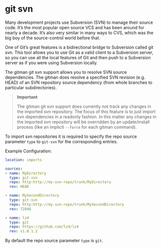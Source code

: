 # git svn

Many development projects use Subversion (SVN) to manage their source code. It’s the most popular open source VCS and has been around for nearly a decade. It’s also very similar in many ways to CVS, which was the big boy of the source-control world before that.

One of Git’s great features is a bidirectional bridge to Subversion called git svn. This tool allows you to use Git as a valid client to a Subversion server, so you can use all the local features of Git and then push to a Subversion server as if you were using Subversion locally.

The gitman git svn support allows you to resolve SVN source dependencies. The gitman does resolve a specified SVN revision (e.g. HEAD) of an SVN repository source dependency (from whole branches to particular subdirectories). 

> **Important**
>
> The gitman git svn support does currently not track any changes in the imported svn repository.
> The focus of this feature is to just import svn dependencies
> in a readonly fashion.
> In this matter any changes in the imported svn repository
> will be overridden by an update/install process (like an implicit `--force` for each gitman command).

To import svn repositories it is required to specify the repo source parameter `type` to `git-svn` for the corresponding entries.

Example Configuration:

```yaml
location: imports

sources:
- name: MyDirectory
  type: git-svn
  repo: http:http://my-svn-repo/trunk/MyDirectory
  rev: HEAD

- name: MySecondDirectory
  type: git-svn
  repo: http:http://my-svn-repo/trunk/MySecondDirectory
  rev: 72846

- name: lz4
  type: git
  repo: https://github.com/lz4/lz4
  rev: v1.8.1.2

```

By default the repo source parameter `type` is `git`.



